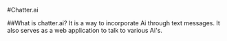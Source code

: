 #Chatter.ai

##What is chatter.ai?
It is a way to incorporate Ai through text messages. It also serves as a web application to talk to various Ai's.
 
 
